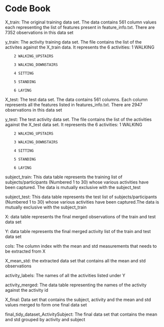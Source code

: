 # Code Book
X_train: The original training data set. The data contains 561 column values each representing the list of features present in feature_info.txt. There are 7352 observations in this data set

y_train: The activity training data set. The file contains the list of the activites against the X_train data. It represents the 6 activities: 
        1 WALKING
        
        2 WALKING_UPSTAIRS
        
        3 WALKING_DOWNSTAIRS
        
        4 SITTING
        
        5 STANDING
        
        6 LAYING
        
X_test: The test data set. The data contains 561 columns. Each column  represents all the features listed in features_info.txt. There are 2947 observations in this data set

y_test: The test activity data set. The file contains the list of the activities against the X_test data set. It represents the 6 activities:
        1 WALKING
        
        2 WALKING_UPSTAIRS
        
        3 WALKING_DOWNSTAIRS
        
        4 SITTING
        
        5 STANDING
        
        6 LAYING
        
subject_train: This data table represents the training list of subjects/participants (Numbered 1 to 30) whose various activities have been captured. The data is mutually exclusive with the subject_test

subject_test: This data table represents the test list of subjects/participants (Numbered 1 to 30) whose various activities have been captured.The data is mutually exclusive with the subject_train

X: data table represents the final merged observations of the train and test data set

Y: data table represents the final merged activity list of the train and test data set

cols: The column index with the mean and std measurements that needs to be extracted from X

X_mean_std: the extracted data set that contains all the mean and std observations

activity_labels: The names of all the activities listed under Y

activity_merged: The data table representing the names of the activity against the activity id

X_final: Data set that contains the subject, activity and the mean and std values merged to form one final data set

final_tidy_dataset_ActivitySubject: The final data set that contains the mean and std grouped by activity and subject
